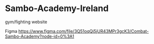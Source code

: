 # Sambo-Academy-Ireland
gym/fighting website

Figma https://www.figma.com/file/3Q51oqQj5jUR43MPr3gcK3/Combat-Sambo-Academy?node-id=0%3A1
